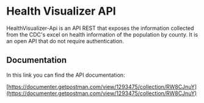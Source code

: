 # Health Visualizer API

HealthVisualizer-Api is an API REST that exposes the information collected from the CDC's excel on health information of the population by county. It is an open API that do not require authentication.


## Documentation

In this link you can find the API documentation:

[https://documenter.getpostman.com/view/1293475/collection/RW8CJnuY](https://documenter.getpostman.com/view/1293475/collection/RW8CJnuY)
